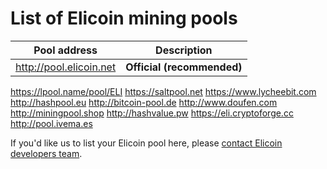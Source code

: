 # List of Elicoin mining pools

Pool address | Description
------------ | -----------
http://pool.elicoin.net | **Official (recommended)**
https://lpool.name/pool/ELI
https://saltpool.net
https://www.lycheebit.com
http://hashpool.eu 
http://bitcoin-pool.de
http://www.doufen.com
http://miningpool.shop
http://hashvalue.pw
https://eli.cryptoforge.cc
http://pool.ivema.es

If you'd like us to list your Elicoin pool here, please [contact Elicoin developers team](./README.md#contact-info-and-links).
